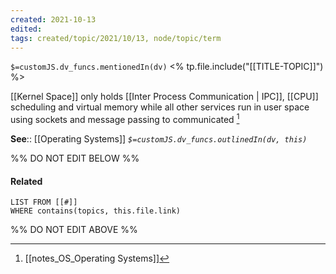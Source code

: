 ```yaml
---
created: 2021-10-13
edited: 
tags: created/topic/2021/10/13, node/topic/term
---
```

`$=customJS.dv_funcs.mentionedIn(dv)`
<% tp.file.include("[[TITLE-TOPIC]]") %>



[[Kernel Space]] only holds [[Inter Process Communication | IPC]], [[CPU]] scheduling and virtual memory while all other services run in user space using sockets and message passing to communicated [^1]

**See**:: [[Operating Systems]]
*`$=customJS.dv_funcs.outlinedIn(dv, this)`*

%% DO NOT EDIT BELOW %%
#### Related 
```dataview
LIST FROM [[#]]
WHERE contains(topics, this.file.link)
```
%% DO NOT EDIT ABOVE %%
[^1]: [[notes_OS_Operating Systems]]

